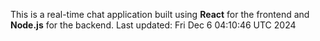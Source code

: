 This is a real-time chat application built using **React** for the frontend and **Node.js** for the backend.
Last updated: Fri Dec  6 04:10:46 UTC 2024

